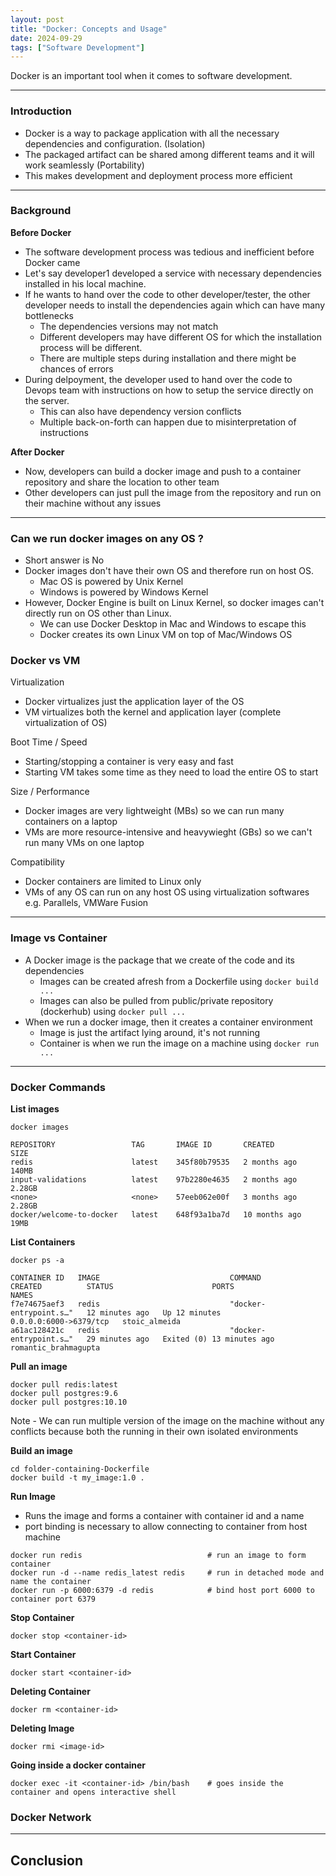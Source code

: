```yaml
---
layout: post
title: "Docker: Concepts and Usage"
date: 2024-09-29
tags: ["Software Development"]
---
```


Docker is an important tool when it comes to software development.

---
### Introduction

- Docker is a way to package application with all the necessary dependencies and configuration. (Isolation)
- The packaged artifact can be shared among different teams and it will work seamlessly (Portability)
- This makes development and deployment process more efficient

---
### Background

**Before Docker**
- The software development process was tedious and inefficient before Docker came
- Let's say developer1 developed a service with necessary dependencies installed in his local machine.
- If he wants to hand over the code to other developer/tester, the other developer needs to install the dependencies again which can have many bottlenecks
    - The dependencies versions may not match
    - Different developers may have different OS for which the installation process will be different.
    - There are multiple steps during installation and there might be chances of errors
- During delpoyment, the developer used to hand over the code to Devops team with instructions on how to setup the service directly on the server.
    - This can also have dependency version conflicts
    - Multiple back-on-forth can happen due to misinterpretation of instructions

**After Docker**
- Now, developers can build a docker image and push to a container repository and share the location to other team
- Other developers can just pull the image from the repository and run on their machine without any issues

---
### Can we run docker images on any OS ?
- Short answer is No
- Docker images don't have their own OS and therefore run on host OS.
    - Mac OS is powered by Unix Kernel
    - Windows is powered by Windows Kernel
- However, Docker Engine is built on Linux Kernel, so docker images can't directly run on OS other than Linux.
    - We can use Docker Desktop in Mac and Windows to escape this
    - Docker creates its own Linux VM on top of Mac/Windows OS

### Docker vs VM
Virtualization
- Docker virtualizes just the application layer of the OS 
- VM virtualizes both the kernel and application layer (complete virtualization of OS)

Boot Time / Speed
- Starting/stopping a container is very easy and fast
- Starting VM takes some time as they need to load the entire OS to start

Size / Performance
- Docker images are very lightweight (MBs) so we can run many containers on a laptop
- VMs are more resource-intensive and heavywieght (GBs) so we can't run many VMs on one laptop

Compatibility
- Docker containers are limited to Linux only
- VMs of any OS can run on any host OS using virtualization softwares e.g. Parallels, VMWare Fusion


---
### Image vs Container

- A Docker image is the package that we create of the code and its dependencies
    - Images can be created afresh from a Dockerfile using `docker build ...`
    - Images can also be pulled from public/private repository (dockerhub) using `docker pull ...`
- When we run a docker image, then it creates a container environment
    - Image is just the artifact lying around, it's not running
    - Container is when we run the image on a machine using `docker run ...`

---
### Docker Commands

**List images**

```
docker images

REPOSITORY                 TAG       IMAGE ID       CREATED         SIZE
redis                      latest    345f80b79535   2 months ago    140MB
input-validations          latest    97b2280e4635   2 months ago    2.28GB
<none>                     <none>    57eeb062e00f   3 months ago    2.28GB
docker/welcome-to-docker   latest    648f93a1ba7d   10 months ago   19MB
```

**List Containers**

```
docker ps -a

CONTAINER ID   IMAGE                             COMMAND                  CREATED          STATUS                      PORTS                    NAMES
f7e74675aef3   redis                             "docker-entrypoint.s…"   12 minutes ago   Up 12 minutes               0.0.0.0:6000->6379/tcp   stoic_almeida
a61ac128421c   redis                             "docker-entrypoint.s…"   29 minutes ago   Exited (0) 13 minutes ago                            romantic_brahmagupta

```

**Pull an image**

```
docker pull redis:latest
docker pull postgres:9.6
docker pull postgres:10.10
```

Note - We can run multiple version of the image on the machine without any conflicts because both the running in their own isolated environments

**Build an image**

```
cd folder-containing-Dockerfile
docker build -t my_image:1.0 .
```

**Run Image**
- Runs the image and forms a container with container id and a name
- port binding is necessary to allow connecting to container from host machine

```
docker run redis                            # run an image to form container
docker run -d --name redis_latest redis     # run in detached mode and name the container
docker run -p 6000:6379 -d redis            # bind host port 6000 to container port 6379       
```

**Stop Container**

```
docker stop <container-id>
```

**Start Container**

```
docker start <container-id>
```

**Deleting Container**

```
docker rm <container-id>
```

**Deleting Image**

```
docker rmi <image-id>
```

**Going inside a docker container**

```
docker exec -it <container-id> /bin/bash    # goes inside the container and opens interactive shell
```

### Docker Network


---
## Conclusion

